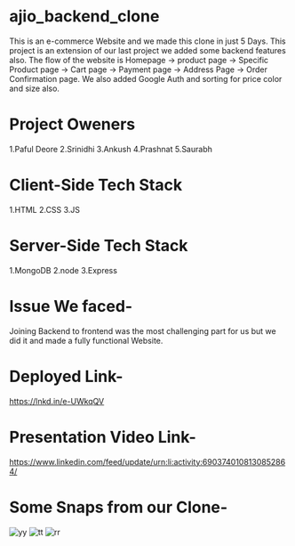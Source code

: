 # ajio_backend_clone
This is an e-commerce Website and we made this clone in just 5 Days. This project is an extension of our last project we added some backend features also. The flow of the website is Homepage -> product page -> Specific Product page -> Cart page -> Payment page -> Address Page -> Order Confirmation page. We also added Google Auth and sorting for price color and size also.

# Project Oweners 
1.Paful Deore
2.Srinidhi 
3.Ankush
4.Prashnat
5.Saurabh

# Client-Side Tech Stack
1.HTML
2.CSS
3.JS

# Server-Side Tech Stack
1.MongoDB
2.node
3.Express

# Issue We faced-
Joining Backend to frontend was the most challenging part for us but we did it and made a fully functional Website.

# Deployed Link-
https://lnkd.in/e-UWkqQV

# Presentation Video Link-
https://www.linkedin.com/feed/update/urn:li:activity:6903740108130852864/

# Some Snaps from our Clone-
![yy](https://user-images.githubusercontent.com/91863686/158539843-c55357b0-ec01-448b-94a1-edda830d289e.JPG)
![tt](https://user-images.githubusercontent.com/91863686/158539890-0dfb4013-f939-4e95-84d2-017e89b7602f.JPG)
![rr](https://user-images.githubusercontent.com/91863686/158539917-cef7c117-5aa1-406c-bad0-bf5728cc0f9f.JPG)

#
